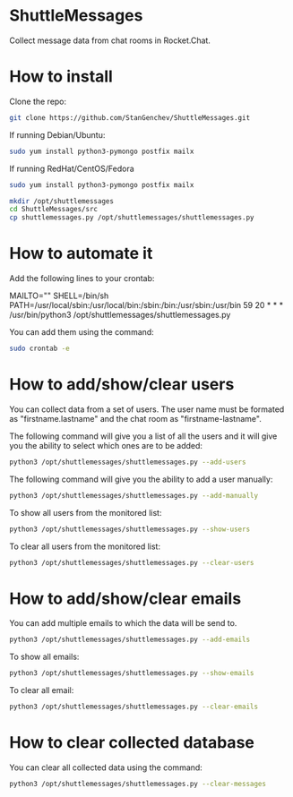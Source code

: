 # ShuttleMessages
Collect message data from chat rooms in Rocket.Chat.

# How to install
Clone the repo:

```bash
git clone https://github.com/StanGenchev/ShuttleMessages.git
```

If running Debian/Ubuntu:
```bash
sudo yum install python3-pymongo postfix mailx
```

If running RedHat/CentOS/Fedora
```bash
sudo yum install python3-pymongo postfix mailx
```

```bash
mkdir /opt/shuttlemessages
cd ShuttleMessages/src
cp shuttlemessages.py /opt/shuttlemessages/shuttlemessages.py
```

# How to automate it

Add the following lines to your crontab:

MAILTO=""
SHELL=/bin/sh
PATH=/usr/local/sbin:/usr/local/bin:/sbin:/bin:/usr/sbin:/usr/bin
59 20 * * *   /usr/bin/python3 /opt/shuttlemessages/shuttlemessages.py

You can add them using the command:
```bash
sudo crontab -e
```

# How to add/show/clear users
You can collect data from a set of users. The user name must be formated as "firstname.lastname" and the chat room as "firstname-lastname".

The following command will give you a list of all the users and it will give you the ability to select which ones are to be added:

```bash
python3 /opt/shuttlemessages/shuttlemessages.py --add-users
```

The following command will give you the ability to add a user manually:

```bash
python3 /opt/shuttlemessages/shuttlemessages.py --add-manually
```

To show all users from the monitored list:

```bash
python3 /opt/shuttlemessages/shuttlemessages.py --show-users
```

To clear all users from the monitored list:

```bash
python3 /opt/shuttlemessages/shuttlemessages.py --clear-users
```

# How to add/show/clear emails
You can add multiple emails to which the data will be send to.

```bash
python3 /opt/shuttlemessages/shuttlemessages.py --add-emails
```

To show all emails:

```bash
python3 /opt/shuttlemessages/shuttlemessages.py --show-emails
```

To clear all email:

```bash
python3 /opt/shuttlemessages/shuttlemessages.py --clear-emails
```

# How to clear collected database
You can clear all collected data using the command:

```bash
python3 /opt/shuttlemessages/shuttlemessages.py --clear-messages
```